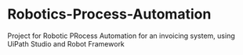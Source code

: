 # Robotics-Process-Automation
Project for Robotic PRocess Automation for an invoicing system, using UiPath Studio and Robot Framework
